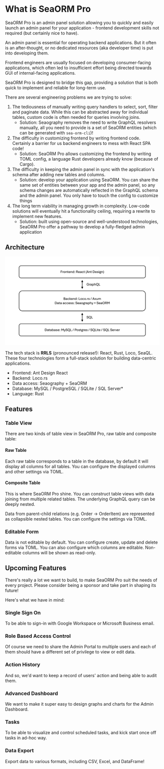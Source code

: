 # What is SeaORM Pro

SeaORM Pro is an admin panel solution allowing you to quickly and easily launch an admin panel for your application - frontend development skills not required (but certainly nice to have).

An admin panel is essential for operating backend applications. But it often is an after-thought, or no dedicated resources (aka developer time) is put into developing them.

Frontend engineers are usually focused on developing consumer-facing applications, which often led to insufficient effort being directed towards GUI of internal-facing applications.

SeaORM Pro is designed to bridge this gap, providing a solution that is both quick to implement and reliable for long-term use.

There are several engineering problems we are trying to solve:

1. The tediousness of manually writing query handlers to select, sort, filter and paginate data. While this can be abstracted away for individual tables, custom code is often needed for queries involving joins.
    + Solution: Seaography removes the need to write GraphQL resolvers manually, all you need to provide is a set of SeaORM entities (which can be generated with `sea-orm-cli`)!
2. The difficulty in customizing frontend by writing frontend code. Certainly a barrier for us backend engineers to mess with React SPA code!
    + Solution: SeaORM Pro allows customizing the frontend by writing TOML config, a language Rust developers already know (because of Cargo).
3. The difficulty in keeping the admin panel in sync with the application's schema after adding new tables and columns.
    + Solution: develop your application using SeaORM. You can share the same set of entities between your app and the admin panel, so any schema changes are automatically reflected in the GraphQL schema and the admin panel. You only have to touch the config to customize things
4. The long term viability in managing growth in complexity. Low-code solutions will eventually hit a functionality ceiling, requiring a rewrite to implement new features.
    + Solution: built using open-source and well-understood technologies, SeaORM Pro offer a pathway to develop a fully-fledged admin application

## Architecture

<img src="/sea-orm-pro/img/SeaORM Pro Architecture.png" className="dark-mode" />

The tech stack is **RRLS** (pronounced release!): React, Rust, Loco, SeaQL. These four technologies form a full-stack solution for building data-centric applications.

+ Frontend: Ant Design React
+ Backend: Loco.rs
+ Data access: Seaography + SeaORM
+ Database: MySQL / PostgreSQL / SQLite / SQL Server*
+ Language: Rust

## Features

### Table View

There are two kinds of table view in SeaORM Pro, raw table and composite table:

#### Raw Table

Each raw table corresponds to a table in the database, by default it will display all columns for all tables. You can configure the displayed columns and other settings via TOML.

#### Composite Table

This is where SeaORM Pro shine. You can construct table views with data joining from multiple related tables. The underlying GraphQL query can be deeply nested.

Data from parent-child relations (e.g. Order -> OrderItem) are represented as collapsible nested tables. You can configure the settings via TOML.

### Editable Form

Data is not editable by default. You can configure create, update and delete forms via TOML. You can also configure which columns are editable. Non-editable columns will be shown as read-only.

## Upcoming Features

There's really a lot we want to build, to make SeaORM Pro suit the needs of every project. Please consider being a sponsor and take part in shaping its future!

Here's what we have in mind:

### Single Sign On

To be able to sign-in with Google Workspace or Microsoft Business email.

### Role Based Access Control

Of course we need to share the Admin Portal to multiple users and each of them should have a different set of privilege to view or edit data.

### Action History

And so, we'd want to keep a record of users' action and being able to audit them.

### Advanced Dashboard

We want to make it super easy to design graphs and charts for the Admin Dashboard.

### Tasks

To be able to visualize and control scheduled tasks, and kick start once off tasks in ad-hoc way.

### Data Export

Export data to various formats, including CSV, Excel, and DataFrame!
